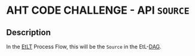 # AHT CODE CHALLENGE - API `SOURCE`

## Description

In the [EtLT](https://www.integrate.io/blog/what-is-etlt/) Process Flow, this will be the `Source` in the EtL-[DAG](https://en.wikipedia.org/wiki/Directed_acyclic_graph).
